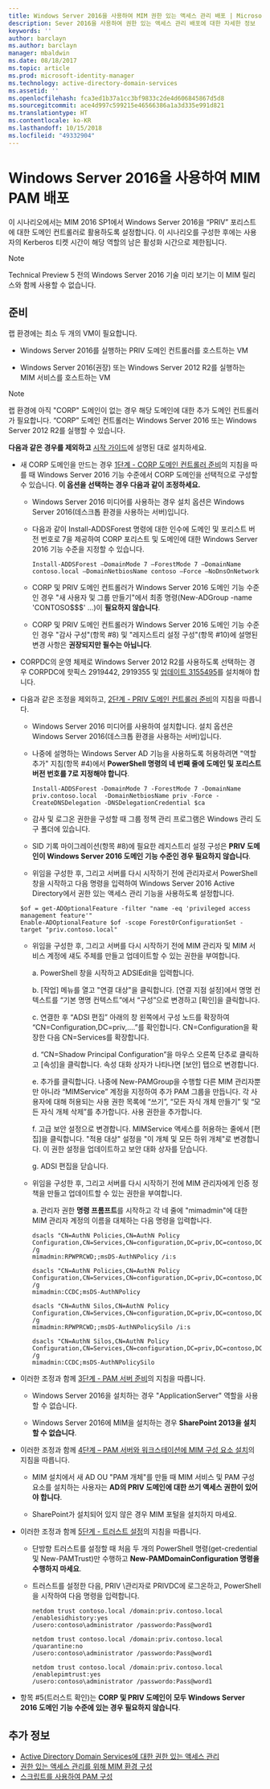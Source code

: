 ```yaml
---
title: Windows Server 2016을 사용하여 MIM 권한 있는 액세스 관리 배포 | Microsoft 문서
description: Sever 2016을 사용하여 권한 있는 액세스 관리 배포에 대한 자세한 정보
keywords: ''
author: barclayn
ms.author: barclayn
manager: mbaldwin
ms.date: 08/18/2017
ms.topic: article
ms.prod: microsoft-identity-manager
ms.technology: active-directory-domain-services
ms.assetid: ''
ms.openlocfilehash: fca3ed1b37a1cc3bf9833c2de4d606845867d5d8
ms.sourcegitcommit: ace4d997c599215e46566386a1a3d335e991d821
ms.translationtype: HT
ms.contentlocale: ko-KR
ms.lasthandoff: 10/15/2018
ms.locfileid: "49332904"
---
```

# <a name="deploy-mim-pam-with-windows-server-2016"></a>Windows Server 2016을 사용하여 MIM PAM 배포


이 시나리오에서는 MIM 2016 SP1에서 Windows Server 2016을 “PRIV” 포리스트에 대한 도메인 컨트롤러로 활용하도록 설정합니다.  이 시나리오를 구성한 후에는 사용자의 Kerberos 티켓 시간이 해당 역할의 남은 활성화 시간으로 제한됩니다. 

> [!Note]
> Technical Preview 5 전의 Windows Server 2016 기술 미리 보기는 이 MIM 릴리스와 함께 사용할 수 없습니다.

## <a name="preparation"></a>준비

랩 환경에는 최소 두 개의 VM이 필요합니다.

-   Windows Server 2016를 실행하는 PRIV 도메인 컨트롤러를 호스트하는 VM

-   Windows Server 2016(권장) 또는 Windows Server 2012 R2를 실행하는 MIM 서비스를 호스트하는 VM

> [!NOTE]
> 랩 환경에 아직 "CORP" 도메인이 없는 경우 해당 도메인에 대한 추가 도메인 컨트롤러가 필요합니다. “CORP” 도메인 컨트롤러는 Windows Server 2016 또는 Windows Server 2012 R2를 실행할 수 있습니다.


**다음과 같은 경우를 제외하고** [시작 가이드](privileged-identity-management-for-active-directory-domain-services.md)에 설명된 대로 설치하세요.

- 새 CORP 도메인을 만드는 경우 [1단계 - CORP 도메인 컨트롤러 준비](step-1-prepare-corp-domain.md)의 지침을 따를 때 Windows Server 2016 기능 수준에서 CORP 도메인을 선택적으로 구성할 수 있습니다. **이 옵션을 선택하는 경우 다음과 같이 조정하세요.**

  - Windows Server 2016 미디어를 사용하는 경우 설치 옵션은 Windows Server 2016(데스크톱 환경을 사용하는 서버)입니다.

  - 다음과 같이 Install-ADDSForest 명령에 대한 인수에 도메인 및 포리스트 버전 번호로 7을 제공하여 CORP 포리스트 및 도메인에 대한 Windows Server 2016 기능 수준을 지정할 수 있습니다.
    ```
    Install-ADDSForest –DomainMode 7 –ForestMode 7 –DomainName contoso.local –DomainNetbiosName contoso –Force –NoDnsOnNetwork
    ```
  - CORP 및 PRIV 도메인 컨트롤러가 Windows Server 2016 도메인 기능 수준인 경우 "새 사용자 및 그룹 만들기"에서 최종 명령(New-ADGroup -name 'CONTOSO\$\$\$' …)이 **필요하지 않습니다**.

  - CORP 및 PRIV 도메인 컨트롤러가 Windows Server 2016 도메인 기능 수준인 경우 "감사 구성"(항목 #8) 및 "레지스트리 설정 구성"(항목 #10)에 설명된 변경 사항은 **권장되지만 필수는 아닙니다**.

- CORPDC의 운영 체제로 Windows Server 2012 R2를 사용하도록 선택하는 경우 CORPDC에 핫픽스 2919442, 2919355 및 [업데이트 3155495](http://support.microsoft.com/kb/3156418)를 설치해야 합니다.

- 다음과 같은 조정을 제외하고, [2단계 - PRIV 도메인 컨트롤러 준비](step-2-prepare-priv-domain-controller.md)의 지침을 따릅니다.

  -   Windows Server 2016 미디어를 사용하여 설치합니다. 설치 옵션은 Windows Server 2016(데스크톱 환경을 사용하는 서버)입니다.

  -   나중에 설명하는 Windows Server AD 기능을 사용하도록 허용하려면 "역할 추가" 지침(항목 #4)에서 **PowerShell 명령의 네 번째 줄에 도메인 및 포리스트 버전 번호를 7로 지정해야 합니다**.

      ```
      Install-ADDSForest -DomainMode 7 -ForestMode 7 -DomainName priv.contoso.local  -DomainNetbiosName priv -Force -CreateDNSDelegation -DNSDelegationCredential $ca
      ```  

  -   감사 및 로그온 권한을 구성할 때 그룹 정책 관리 프로그램은 Windows 관리 도구 폴더에 있습니다.

  -   SID 기록 마이그레이션(항목 #8)에 필요한 레지스트리 설정 구성은 **PRIV 도메인이 Windows Server 2016 도메인 기능 수준인 경우 필요하지 않습니다**.

  -   위임을 구성한 후, 그리고 서버를 다시 시작하기 전에 관리자로서 PowerShell 창을 시작하고 다음 명령을 입력하여 Windows Server 2016 Active Directory에서 권한 있는 액세스 관리 기능을 사용하도록 설정합니다.

  ```
  $of = get-ADOptionalFeature -filter "name -eq 'privileged access management feature'"
  Enable-ADOptionalFeature $of -scope ForestOrConfigurationSet -target "priv.contoso.local"
  ```

  - 위임을 구성한 후, 그리고 서버를 다시 시작하기 전에 MIM 관리자 및 MIM 서비스 계정에 섀도 주체를 만들고 업데이트할 수 있는 권한을 부여합니다.

    a. PowerShell 창을 시작하고 ADSIEdit을 입력합니다.

    b. [작업] 메뉴를 열고 "연결 대상"을 클릭합니다. [연결 지점 설정]에서 명명 컨텍스트를 “기본 명명 컨텍스트”에서 “구성”으로 변경하고 [확인]을 클릭합니다.

    c. 연결한 후 “ADSI 편집” 아래의 창 왼쪽에서 구성 노드를 확장하여 “CN=Configuration,DC=priv,....”를 확인합니다. CN=Configuration을 확장한 다음 CN=Services를 확장합니다.

    d. “CN=Shadow Principal Configuration”을 마우스 오른쪽 단추로 클릭하고 [속성]을 클릭합니다. 속성 대화 상자가 나타나면 [보안] 탭으로 변경합니다.

    e. 추가를 클릭합니다. 나중에 New-PAMGroup을 수행할 다른 MIM 관리자뿐만 아니라 “MIMService” 계정을 지정하여 추가 PAM 그룹을 만듭니다. 각 사용자에 대해 허용되는 사용 권한 목록에 “쓰기”, “모든 자식 개체 만들기” 및 “모든 자식 개체 삭제”를 추가합니다. 사용 권한을 추가합니다.

    f. 고급 보안 설정으로 변경합니다. MIMService 액세스를 허용하는 줄에서 [편집]을 클릭합니다. "적용 대상" 설정을 "이 개체 및 모든 하위 개체"로 변경합니다. 이 권한 설정을 업데이트하고 보안 대화 상자를 닫습니다.

    g. ADSI 편집을 닫습니다.

  - 위임을 구성한 후, 그리고 서버를 다시 시작하기 전에 MIM 관리자에게 인증 정책을 만들고 업데이트할 수 있는 권한을 부여합니다.

    a.  관리자 권한 **명령 프롬프트**를 시작하고 각 네 줄에 "mimadmin"에 대한 MIM 관리자 계정의 이름을 대체하는 다음 명령을 입력합니다.
    ```
    dsacls "CN=AuthN Policies,CN=AuthN Policy
    Configuration,CN=Services,CN=configuration,DC=priv,DC=contoso,DC=local" /g
    mimadmin:RPWPRCWD;;msDS-AuthNPolicy /i:s

    dsacls "CN=AuthN Policies,CN=AuthN Policy
    Configuration,CN=Services,CN=configuration,DC=priv,DC=contoso,DC=local" /g
    mimadmin:CCDC;msDS-AuthNPolicy

    dsacls "CN=AuthN Silos,CN=AuthN Policy
    Configuration,CN=Services,CN=configuration,DC=priv,DC=contoso,DC=local" /g
    mimadmin:RPWPRCWD;;msDS-AuthNPolicySilo /i:s

    dsacls "CN=AuthN Silos,CN=AuthN Policy
    Configuration,CN=Services,CN=configuration,DC=priv,DC=contoso,DC=local" /g
    mimadmin:CCDC;msDS-AuthNPolicySilo
    ```


- 이러한 조정과 함께 [3단계 - PAM 서버 준비](step-3-prepare-pam-server.md)의 지침을 따릅니다.

  -   Windows Server 2016을 설치하는 경우 "ApplicationServer" 역할을 사용할 수 없습니다.

  -   Windows Server 2016에 MIM을 설치하는 경우 **SharePoint 2013을 설치할 수 없습니다**.

- 이러한 조정과 함께 [4단계 – PAM 서버와 워크스테이션에 MIM 구성 요소 설치](step-4-install-mim-components-on-pam-server.md)의 지침을 따릅니다.

  -   MIM 설치에서 새 AD OU "PAM 개체"를 만들 때 MIM 서비스 및 PAM 구성 요소를 설치하는 사용자는 **AD의 PRIV 도메인에 대한 쓰기 액세스 권한이 있어야 합니다**.

  -   SharePoint가 설치되어 있지 않은 경우 MIM 포털을 설치하지 마세요.

- 이러한 조정과 함께 [5단계 - 트러스트 설정](step-5-establish-trust-between-priv-corp-forests.md)의 지침을 따릅니다.

  - 단방향 트러스트를 설정할 때 처음 두 개의 PowerShell 명령(get-credential 및 New-PAMTrust)만 수행하고 **New-PAMDomainConfiguration 명령을 수행하지 마세요**.

  - 트러스트를 설정한 다음, PRIV \\관리자로 PRIVDC에 로그온하고, PowerShell을 시작하여 다음 명령을 입력합니다.
    ```
    netdom trust contoso.local /domain:priv.contoso.local /enablesidhistory:yes
    /usero:contoso\administrator /passwordo:Pass@word1

    netdom trust contoso.local /domain:priv.contoso.local /quarantine:no
    /usero:contoso\administrator /passwordo:Pass@word1  

    netdom trust contoso.local /domain:priv.contoso.local /enablepimtrust:yes
    /usero:contoso\administrator /passwordo:Pass@word1
    ```

- 항목 #5(트러스트 확인)는 **CORP 및 PRIV 도메인이 모두 Windows Server 2016 도메인 기능 수준에 있는 경우 필요하지 않습니다**.

## <a name="more-information"></a>추가 정보

- [Active Directory Domain Services에 대한 권한 있는 액세스 관리](privileged-identity-management-for-active-directory-domain-services.md)
- [권한 있는 액세스 관리를 위해 MIM 환경 구성](configuring-mim-environment-for-pam.md)
- [스크립트를 사용하여 PAM 구성](sp1-pam-configure-using-scripts.md)
